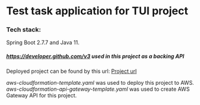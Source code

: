 # Test task application for TUI project

### Tech stack: 

Spring Boot 2.7.7 and Java 11.

##### https://developer.github.com/v3 used in this project as a backing API

Deployed project can be found by this url: [Project url](https://ifsa2wc7ca.execute-api.eu-central-1.amazonaws.com)

*aws-cloudformation-template.yaml* was used to deploy this project to AWS.
*aws-cloudformation-api-gateway-template.yaml* was used to create AWS Gateway API for this project.